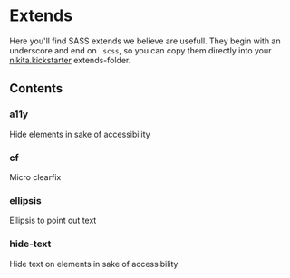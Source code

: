 # Extends

Here you'll find SASS extends we believe are usefull. They begin with an underscore and end on `.scss`, so you can copy them directly into your [nikita.kickstarter](https://github.com/nikita-kit/nikita-kickstarter) extends-folder.


## Contents

### a11y

Hide elements in sake of accessibility


### cf

Micro clearfix


### ellipsis

Ellipsis to point out text


### hide-text

Hide text on elements in sake of accessibility
